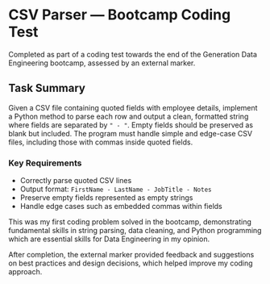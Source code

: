# CSV Parser — Bootcamp Coding Test

Completed as part of a coding test towards the end of the Generation Data Engineering bootcamp, assessed by an external marker.

## Task Summary  
Given a CSV file containing quoted fields with employee details, implement a Python method to parse each row and output a clean, formatted string where fields are separated by `" - "`. Empty fields should be preserved as blank but included. The program must handle simple and edge-case CSV files, including those with commas inside quoted fields.

### Key Requirements
- Correctly parse quoted CSV lines  
- Output format: `FirstName - LastName - JobTitle - Notes`  
- Preserve empty fields represented as empty strings  
- Handle edge cases such as embedded commas within fields  

This was my first coding problem solved in the bootcamp, demonstrating fundamental skills in string parsing, data cleaning, and Python programming which are essential skills for Data Engineering in my opinion.

After completion, the external marker provided feedback and suggestions on best practices and design decisions, which helped improve my coding approach.
